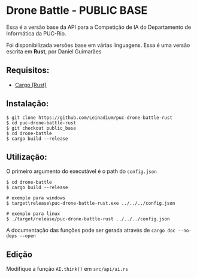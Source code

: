 # Drone Battle - PUBLIC BASE

Essa é a versão base da API para a Competição de IA do Departamento de Informática da PUC-Rio.

Foi disponibilizada versões base em várias linguagens. Essa é uma versão escrita em **Rust**, por Daniel Guimarães

## Requisitos:

* [Cargo (Rust)](https://doc.rust-lang.org/cargo/getting-started/installation.html)

## Instalação:

    $ git clone https://github.com/Leinadium/puc-drone-battle-rust
    $ cd puc-drone-battle-rust
    $ git checkout public_base
    $ cd drone-battle
    $ cargo build --release

## Utilização:

O primeiro argumento do executável é o path do `config.json`

    $ cd drone-battle
    $ cargo build --release

    # exemplo para windows
    $ target\release\puc-drone-battle-rust.exe ../../../config.json

    # exemplo para linux
    $ ./target/release/puc-drone-battle-rust ../../../config.json

A documentação das funções pode ser gerada através de `cargo doc --no-deps --open`

## Edição

Modifique a função `AI.think()` em `src/api/ai.rs` 
